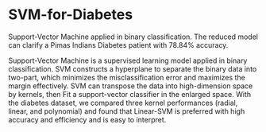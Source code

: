 # SVM-for-Diabetes
Support-Vector Machine applied in binary classification.
The reduced model can clarify a Pimas Indians Diabetes patient with 78.84% accuracy. 


Support-Vector Machine is a supervised learning model applied in binary classification. SVM constructs a hyperplane to separate the binary data into two-part, which minimizes the misclassification error and maximizes the margin effectively. SVM can transpose the data into high-dimension space by kernels, then Fit a support-vector classifier in the enlarged space. With the diabetes dataset, we compared three kernel performances (radial, linear, and polynomial) and found that Linear-SVM is preferred with high accuracy and efficiency and is easy to interpret.


